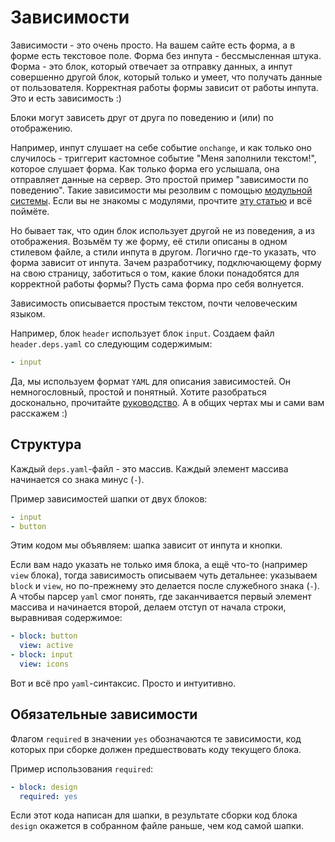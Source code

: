 # Зависимости

Зависимости - это очень просто. На вашем сайте есть форма, а в форме есть текстовое поле. Форма без инпута -
бессмысленная штука. Форма - это блок, который отвечает за отправку данных, а инпут совершенно другой блок,
который  только и умеет, что получать данные от пользователя.  Корректная работы формы зависит от работы инпута. Это
и  есть зависимость :)

Блоки могут зависеть друг от друга по поведению и (или) по отображению. 

Например, инпут слушает на себе событие `onchange`, и как только оно случилось - триггерит кастомное событие  "Меня
заполнили текстом!", которое слушает форма. Как только форма его услышала, она отправляет данные на сервер. Это
простой  пример "зависимости по поведению". Такие зависимости мы резолвим с
помощью [модульной системы](https://github.com/ymaps/modules). Если вы не знакомы с модулями,
прочтите [эту статью](https://github.com/ymaps/modules/blob/master/what-is-this.md) и всё поймёте.


Но бывает так, что один блок использует другой не из поведения, а из отображения. Возьмём ту же форму,
её стили описаны  в одном стилевом файле, а стили инпута в другом. Логично где-то указать,
что форма зависит от инпута.  Зачем разработчику, подключающему форму на свою страницу, заботиться о том,
какие блоки  понадобятся для корректной работы формы? Пусть сама форма про себя волнуется.

Зависимость описывается простым текстом, почти человеческим языком.

Например, блок `header` использует блок `input`. Создаем файл `header.deps.yaml` со следующим содержимым:

```yaml
- input
```

Да, мы используем формат `YAML` для описания зависимостей. Он немногословный, простой и понятный. Хотите разобраться
 досконально, прочитайте [руководство](http://en.wikipedia.org/wiki/YAML). А в общих чертах мы и сами вам расскажем :)

## Структура

Каждый `deps.yaml`-файл - это массив. Каждый элемент массива начинается со знака минус (`-`).

Пример зависимостей шапки от двух блоков:

```yaml
- input
- button
```
Этим кодом мы объявляем: шапка зависит от инпута и кнопки.

Если вам надо указать не только имя блока, а ещё что-то (например `view` блока), тогда зависимость описываем чуть
детальнее: указываем `block` и `view`, но по-прежнему это делается после служебного знака (`-`). А чтобы парсер
`yaml`  смог понять, где заканчивается первый элемент массива и начинается второй, делаем отступ от начала строки,
выравнивая содержимое:

```yaml
- block: button
  view: active
- block: input
  view: icons
```

Вот и всё про `yaml`-синтаксис. Просто и интуитивно.

## Обязательные зависимости

Флагом `required` в значении `yes` обозначаются те зависимости, код которых при сборке должен предшествовать коду
текущего блока.

Пример использования `required`:

```yaml
- block: design
  required: yes
```

Если этот кода написан для шапки, в результате сборки код блока `design` окажется в собранном файле раньше,
чем код  самой шапки.
